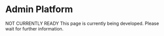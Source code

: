 # Admin Platform
NOT CURRENTLY READY
This page is currently being developed. Please wait for further information.
